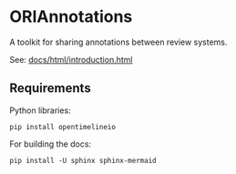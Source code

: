 # ORIAnnotations
A toolkit for sharing annotations between review systems.

See: [docs/html/introduction.html](https://richardssam.github.io/ORIAnnotations/docs/html/introduction.html)

## Requirements

Python libraries:

```
pip install opentimelineio
```

For building the docs:
```
pip install -U sphinx sphinx-mermaid
```
